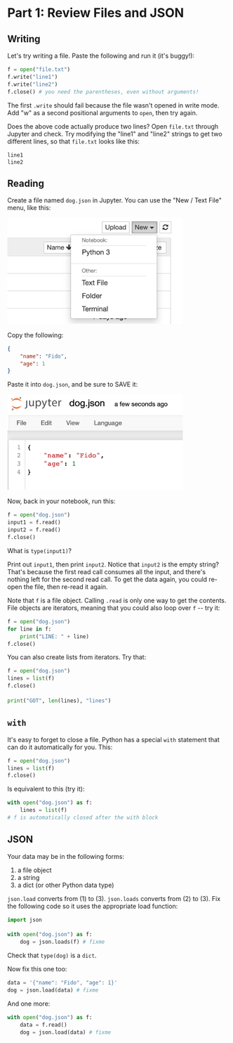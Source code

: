 # Part 1: Review Files and JSON

## Writing

Let's try writing a file.  Paste the following and run it (it's buggy!):

```python
f = open("file.txt")
f.write("line1")
f.write("line2")
f.close() # you need the parentheses, even without arguments!
```

The first `.write` should fail because the file wasn't opened in write
mode.  Add "w" as a second positional arguments to `open`, then try
again.

Does the above code actually produce two lines?  Open `file.txt`
through Jupyter and check.  Try modifying the "line1" and "line2"
strings to get two different lines, so that `file.txt` looks like this:

```
line1
line2
```

## Reading

Create a file named `dog.json` in Jupyter.  You can use the "New / Text File" menu, like this:

<img src="part1/1.png" width=400>

Copy the following:

```json
{
    "name": "Fido",
    "age": 1
}
```

Paste it into `dog.json`, and be sure to SAVE it:

<img src="part1/2.png" width=400>

Now, back in your notebook, run this:

```python
f = open("dog.json")
input1 = f.read()
input2 = f.read()
f.close()
```

What is `type(input1)`?

Print out `input1`, then print `input2`.  Notice that `input2` is the
empty string?  That's because the first read call consumes all the
input, and there's nothing left for the second read call.  To get the
data again, you could re-open the file, then re-read it again.

Note that `f` is a file object.  Calling `.read` is only one way to
get the contents.  File objects are iterators, meaning that you could also loop over `f` -- try it:

```python
f = open("dog.json")
for line in f:
    print("LINE: " + line)
f.close()
```

You can also create lists from iterators.  Try that:

```python
f = open("dog.json")
lines = list(f)
f.close()

print("GOT", len(lines), "lines")
```

## `with`

It's easy to forget to close a file.  Python has a special `with`
statement that can do it automatically for you.  This:

```python
f = open("dog.json")
lines = list(f)
f.close()
```

Is equivalent to this (try it):

```python
with open("dog.json") as f:
    lines = list(f)
# f is automatically closed after the with block
```

## JSON

Your data may be in the following forms:

1. a file object
2. a string
3. a dict (or other Python data type)

`json.load` converts from (1) to (3).  `json.loads` converts from (2)
to (3).  Fix the following code so it uses the appropriate load
function:

```python
import json

with open("dog.json") as f:
    dog = json.loads(f) # fixme
```

Check that `type(dog)` is a `dict`.

Now fix this one too:

```python
data = '{"name": "Fido", "age": 1}'
dog = json.load(data) # fixme
```

And one more:

```python
with open("dog.json") as f:
    data = f.read()
    dog = json.load(data) # fixme
```
